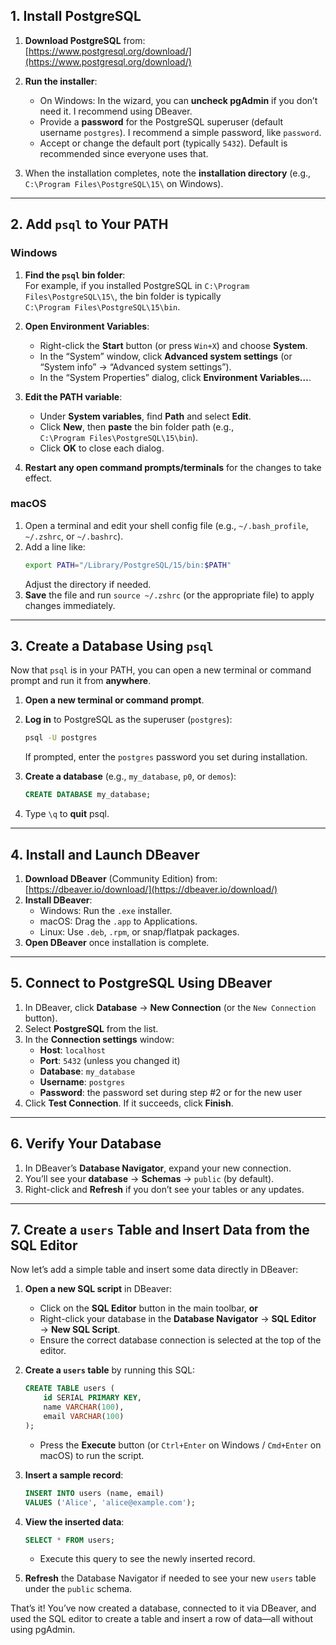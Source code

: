 
## 1. Install PostgreSQL 

1. **Download PostgreSQL** from:  
   [https://www.postgresql.org/download/](https://www.postgresql.org/download/)

2. **Run the installer**:
   - On Windows: In the wizard, you can **uncheck pgAdmin** if you don’t need it. I recommend using DBeaver.
   - Provide a **password** for the PostgreSQL superuser (default username `postgres`). I recommend a simple password, like `password`.
   - Accept or change the default port (typically `5432`). Default is recommended since everyone uses that.

3. When the installation completes, note the **installation directory** (e.g.,  
   `C:\Program Files\PostgreSQL\15\` on Windows).

---

## 2. Add `psql` to Your PATH

### Windows

1. **Find the `psql` bin folder**:  
   For example, if you installed PostgreSQL in `C:\Program Files\PostgreSQL\15\`, the bin folder is typically  
   `C:\Program Files\PostgreSQL\15\bin`.

2. **Open Environment Variables**:
   - Right-click the **Start** button (or press `Win+X`) and choose **System**.
   - In the “System” window, click **Advanced system settings** (or “System info” → “Advanced system settings”).
   - In the “System Properties” dialog, click **Environment Variables…**.

3. **Edit the PATH variable**:
   - Under **System variables**, find **Path** and select **Edit**.
   - Click **New**, then **paste** the bin folder path (e.g.,  
     `C:\Program Files\PostgreSQL\15\bin`).
   - Click **OK** to close each dialog.

4. **Restart any open command prompts/terminals** for the changes to take effect.

### macOS

1. Open a terminal and edit your shell config file (e.g., `~/.bash_profile`, `~/.zshrc`, or `~/.bashrc`).
2. Add a line like:
   ```bash
   export PATH="/Library/PostgreSQL/15/bin:$PATH"
   ```
   Adjust the directory if needed.  
3. **Save** the file and run `source ~/.zshrc` (or the appropriate file) to apply changes immediately.

---

## 3. Create a Database Using `psql`

Now that `psql` is in your PATH, you can open a new terminal or command prompt and run it from **anywhere**.

1. **Open a new terminal or command prompt**.
2. **Log in** to PostgreSQL as the superuser (`postgres`):
   ```bash
   psql -U postgres
   ```
   If prompted, enter the `postgres` password you set during installation.

3. **Create a database** (e.g., `my_database`, `p0`, or `demos`):
   ```sql
   CREATE DATABASE my_database;
   ```
4. Type `\q` to **quit** psql.

---

## 4. Install and Launch DBeaver

1. **Download DBeaver** (Community Edition) from:  
   [https://dbeaver.io/download/](https://dbeaver.io/download/)  
2. **Install DBeaver**:
   - Windows: Run the `.exe` installer.
   - macOS: Drag the `.app` to Applications.
   - Linux: Use `.deb`, `.rpm`, or snap/flatpak packages.
3. **Open DBeaver** once installation is complete.

---

## 5. Connect to PostgreSQL Using DBeaver

1. In DBeaver, click **Database** → **New Connection** (or the `New Connection` button).
2. Select **PostgreSQL** from the list.
3. In the **Connection settings** window:
   - **Host**: `localhost`
   - **Port**: `5432` (unless you changed it)
   - **Database**: `my_database`
   - **Username**: `postgres`
   - **Password**: the password set during step #2 or for the new user
4. Click **Test Connection**. If it succeeds, click **Finish**.

---

## 6. Verify Your Database

1. In DBeaver’s **Database Navigator**, expand your new connection.
2. You’ll see your **database** → **Schemas** → `public` (by default).
3. Right-click and **Refresh** if you don’t see your tables or any updates.

---

## 7. Create a `users` Table and Insert Data from the SQL Editor

Now let’s add a simple table and insert some data directly in DBeaver:

1. **Open a new SQL script** in DBeaver:
   - Click on the **SQL Editor** button in the main toolbar, **or**
   - Right-click your database in the **Database Navigator** → **SQL Editor** → **New SQL Script**.
   - Ensure the correct database connection is selected at the top of the editor.

2. **Create a `users` table** by running this SQL:
   ```sql
   CREATE TABLE users (
       id SERIAL PRIMARY KEY,
       name VARCHAR(100),
       email VARCHAR(100)
   );
   ```
   - Press the **Execute** button (or `Ctrl+Enter` on Windows / `Cmd+Enter` on macOS) to run the script.

3. **Insert a sample record**:
   ```sql
   INSERT INTO users (name, email)
   VALUES ('Alice', 'alice@example.com');
   ```

4. **View the inserted data**:
   ```sql
   SELECT * FROM users;
   ```
   - Execute this query to see the newly inserted record.

5. **Refresh** the Database Navigator if needed to see your new `users` table under the `public` schema.

That’s it! You’ve now created a database, connected to it via DBeaver, and used the SQL editor to create a table and insert a row of data—all without using pgAdmin.